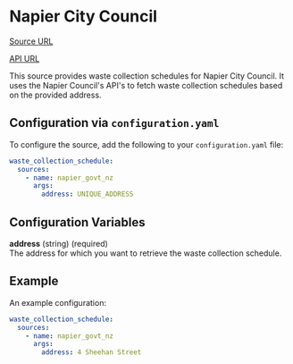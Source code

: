 # Napier City Council

[Source URL](https://www.napier.govt.nz/services/rubbish-and-recycling/collection-days/)

[API URL](https://data.napier.govt.nz/regional/ncc/widgets/collectiondays/do_collectiondays.php)

This source provides waste collection schedules for Napier City Council. It uses the Napier Council's API's to fetch waste collection schedules based on the provided address.

## Configuration via `configuration.yaml`

To configure the source, add the following to your `configuration.yaml` file:

```yaml
waste_collection_schedule:
  sources:
    - name: napier_govt_nz
      args:
        address: UNIQUE_ADDRESS
```

## Configuration Variables

**address** (string) (required)  
The address for which you want to retrieve the waste collection schedule.

## Example

An example configuration:

```yaml
waste_collection_schedule:
  sources:
    - name: napier_govt_nz
      args:
        address: 4 Sheehan Street
```
